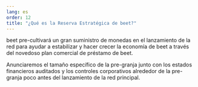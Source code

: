 ```yaml
---
lang: es
order: 12
title: "¿Qué es la Reserva Estratégica de beet?"
---
```


beet pre-cultivará un gran suministro de monedas en el lanzamiento de la red para ayudar a estabilizar y hacer crecer la economía de beet a través del novedoso plan comercial de préstamo de beet.

Anunciaremos el tamaño específico de la pre-granja junto con los estados financieros auditados y los controles corporativos alrededor de la pre-granja poco antes del lanzamiento de la red principal.

